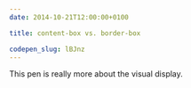 ```yaml
---
date: 2014-10-21T12:00:00+0100

title: content-box vs. border-box

codepen_slug: lBJnz
---
```


<code-pen slug="{{ codepen_slug }}" tabfree="true" height="500px"></code-pen>

This pen is really more about the visual display.
